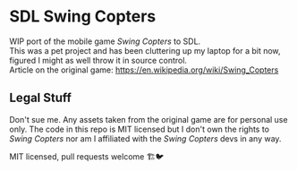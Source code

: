 # SDL Swing Copters

WIP port of the mobile game *Swing Copters* to SDL.  
This was a pet project and has been cluttering up my laptop for a bit now,  
figured I might as well throw it in source control.  
Article on the original game: https://en.wikipedia.org/wiki/Swing_Copters

## Legal Stuff
Don't sue me. Any assets taken from the original game are for personal use only.
The code in this repo is MIT licensed but I don't own the rights to *Swing Copters*
nor am I affiliated with the *Swing Copters* devs in any way.

MIT licensed, pull requests welcome 🏗️🐦
